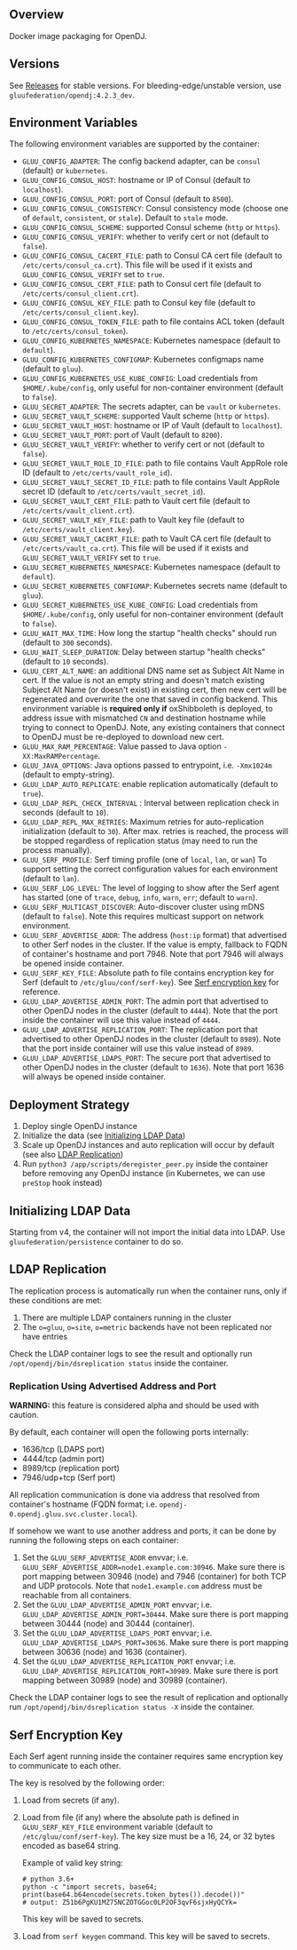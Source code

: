 ## Overview

Docker image packaging for OpenDJ.

## Versions

See [Releases](https://github.com/GluuFederation/docker-opendj/releases) for stable versions.
For bleeding-edge/unstable version, use `gluufederation/opendj:4.2.3_dev`.

## Environment Variables

The following environment variables are supported by the container:

- `GLUU_CONFIG_ADAPTER`: The config backend adapter, can be `consul` (default) or `kubernetes`.
- `GLUU_CONFIG_CONSUL_HOST`: hostname or IP of Consul (default to `localhost`).
- `GLUU_CONFIG_CONSUL_PORT`: port of Consul (default to `8500`).
- `GLUU_CONFIG_CONSUL_CONSISTENCY`: Consul consistency mode (choose one of `default`, `consistent`, or `stale`). Default to `stale` mode.
- `GLUU_CONFIG_CONSUL_SCHEME`: supported Consul scheme (`http` or `https`).
- `GLUU_CONFIG_CONSUL_VERIFY`: whether to verify cert or not (default to `false`).
- `GLUU_CONFIG_CONSUL_CACERT_FILE`: path to Consul CA cert file (default to `/etc/certs/consul_ca.crt`). This file will be used if it exists and `GLUU_CONFIG_CONSUL_VERIFY` set to `true`.
- `GLUU_CONFIG_CONSUL_CERT_FILE`: path to Consul cert file (default to `/etc/certs/consul_client.crt`).
- `GLUU_CONFIG_CONSUL_KEY_FILE`: path to Consul key file (default to `/etc/certs/consul_client.key`).
- `GLUU_CONFIG_CONSUL_TOKEN_FILE`: path to file contains ACL token (default to `/etc/certs/consul_token`).
- `GLUU_CONFIG_KUBERNETES_NAMESPACE`: Kubernetes namespace (default to `default`).
- `GLUU_CONFIG_KUBERNETES_CONFIGMAP`: Kubernetes configmaps name (default to `gluu`).
- `GLUU_CONFIG_KUBERNETES_USE_KUBE_CONFIG`: Load credentials from `$HOME/.kube/config`, only useful for non-container environment (default to `false`).
- `GLUU_SECRET_ADAPTER`: The secrets adapter, can be `vault` or `kubernetes`.
- `GLUU_SECRET_VAULT_SCHEME`: supported Vault scheme (`http` or `https`).
- `GLUU_SECRET_VAULT_HOST`: hostname or IP of Vault (default to `localhost`).
- `GLUU_SECRET_VAULT_PORT`: port of Vault (default to `8200`).
- `GLUU_SECRET_VAULT_VERIFY`: whether to verify cert or not (default to `false`).
- `GLUU_SECRET_VAULT_ROLE_ID_FILE`: path to file contains Vault AppRole role ID (default to `/etc/certs/vault_role_id`).
- `GLUU_SECRET_VAULT_SECRET_ID_FILE`: path to file contains Vault AppRole secret ID (default to `/etc/certs/vault_secret_id`).
- `GLUU_SECRET_VAULT_CERT_FILE`: path to Vault cert file (default to `/etc/certs/vault_client.crt`).
- `GLUU_SECRET_VAULT_KEY_FILE`: path to Vault key file (default to `/etc/certs/vault_client.key`).
- `GLUU_SECRET_VAULT_CACERT_FILE`: path to Vault CA cert file (default to `/etc/certs/vault_ca.crt`). This file will be used if it exists and `GLUU_SECRET_VAULT_VERIFY` set to `true`.
- `GLUU_SECRET_KUBERNETES_NAMESPACE`: Kubernetes namespace (default to `default`).
- `GLUU_SECRET_KUBERNETES_CONFIGMAP`: Kubernetes secrets name (default to `gluu`).
- `GLUU_SECRET_KUBERNETES_USE_KUBE_CONFIG`: Load credentials from `$HOME/.kube/config`, only useful for non-container environment (default to `false`).
- `GLUU_WAIT_MAX_TIME`: How long the startup "health checks" should run (default to `300` seconds).
- `GLUU_WAIT_SLEEP_DURATION`: Delay between startup "health checks" (default to `10` seconds).
- `GLUU_CERT_ALT_NAME`: an additional DNS name set as Subject Alt Name in cert. If the value is not an empty string and doesn't match existing Subject Alt Name (or doesn't exist) in existing cert, then new cert will be regenerated and overwrite the one that saved in config backend. This environment variable is __required only if__ oxShibboleth is deployed, to address issue with mismatched `CN` and destination hostname while trying to connect to OpenDJ. Note, any existing containers that connect to OpenDJ must be re-deployed to download new cert.
- `GLUU_MAX_RAM_PERCENTAGE`: Value passed to Java option `-XX:MaxRAMPercentage`.
- `GLUU_JAVA_OPTIONS`: Java options passed to entrypoint, i.e. `-Xmx1024m` (default to empty-string).
- `GLUU_LDAP_AUTO_REPLICATE`: enable replication automatically (default to `true`).
- `GLUU_LDAP_REPL_CHECK_INTERVAL` : Interval between replication check in seconds (default to `10`).
- `GLUU_LDAP_REPL_MAX_RETRIES`: Maximum retries for auto-replication initialization (default to `30`). After max. retries is reached, the process will be stopped regardless of replication status (may need to run the process manually).
- `GLUU_SERF_PROFILE`: Serf timing profile (one of `local`, `lan`, or `wan`) To support setting the correct configuration values for each environment (default to `lan`).
- `GLUU_SERF_LOG_LEVEL`: The level of logging to show after the Serf agent has started (one of `trace`, `debug`, `info`, `warn`, `err`; default to `warn`).
- `GLUU_SERF_MULTICAST_DISCOVER`: Auto-discover cluster using mDNS (default to `false`). Note this requires multicast support on network environment.
- `GLUU_SERF_ADVERTISE_ADDR`: The address (`host:ip` format) that advertised to other Serf nodes in the cluster. If the value is empty, fallback to FQDN of container's hostname and port 7946. Note that port 7946 will always be opened inside container.
- `GLUU_SERF_KEY_FILE`: Absolute path to file contains encryption key for Serf (default to `/etc/gluu/conf/serf-key`). See [Serf encryption key](#serf-encryption-key) for reference.
- `GLUU_LDAP_ADVERTISE_ADMIN_PORT`: The admin port that advertised to other OpenDJ nodes in the cluster (default to `4444`). Note that the port inside the container will use this value instead of `4444`.
- `GLUU_LDAP_ADVERTISE_REPLICATION_PORT`: The replication port that advertised to other OpenDJ nodes in the cluster (default to `8989`). Note that the port inside container will use this value instead of `8989`.
- `GLUU_LDAP_ADVERTISE_LDAPS_PORT`: The secure port that advertised to other OpenDJ nodes in the cluster (default to `1636`). Note that port 1636 will always be opened inside container.

## Deployment Strategy

1. Deploy single OpenDJ instance
2. Initialize the data (see [Initializing LDAP Data](#initializing-ldap-data))
3. Scale up OpenDJ instances and auto replication will occur by default (see also [LDAP Replication](#ldap-replication))
4. Run `python3 /app/scripts/deregister_peer.py` inside the container before removing any OpenDJ instance (in Kubernetes, we can use `preStop` hook instead)

## Initializing LDAP Data

Starting from v4, the container will not import the initial data into LDAP. Use `gluufederation/persistence` container to do so.

## LDAP Replication

The replication process is automatically run when the container runs, only if these conditions are met:

1. There are multiple LDAP containers running in the cluster
2. The `o=gluu`, `o=site`, `o=metric` backends have not been replicated nor have entries

Check the LDAP container logs to see the result and optionally run `/opt/opendj/bin/dsreplication status` inside the container.

### Replication Using Advertised Address and Port

**WARNING:** this feature is considered alpha and should be used with caution.

By default, each container will open the following ports internally:

- 1636/tcp (LDAPS port)
- 4444/tcp (admin port)
- 8989/tcp (replication port)
- 7946/udp+tcp (Serf port)

All replication communication is done via address that resolved from container's hostname (FQDN format; i.e. `opendj-0.opendj.gluu.svc.cluster.local`).

If somehow we want to use another address and ports, it can be done by running the following steps on each container:

1.  Set the `GLUU_SERF_ADVERTISE_ADDR` envvar; i.e. `GLUU_SERF_ADVERTISE_ADDR=node1.example.com:30946`. Make sure there is port mapping between 30946 (node) and 7946 (container) for both TCP and UDP protocols. Note that `node1.example.com` address must be reachable from all containers.
1.  Set the `GLUU_LDAP_ADVERTISE_ADMIN_PORT` envvar; i.e. `GLUU_LDAP_ADVERTISE_ADMIN_PORT=30444`. Make sure there is port mapping between 30444 (node) and 30444 (container).
1.  Set the `GLUU_LDAP_ADVERTISE_LDAPS_PORT` envvar; i.e. `GLUU_LDAP_ADVERTISE_LDAPS_PORT=30636`. Make sure there is port mapping between 30636 (node) and 1636 (container).
1.  Set the `GLUU_LDAP_ADVERTISE_REPLICATION_PORT` envvar; i.e. `GLUU_LDAP_ADVERTISE_REPLICATION_PORT=30989`. Make sure there is port mapping between 30989 (node) and 30989 (container).

Check the LDAP container logs to see the result of replication and optionally run `/opt/opendj/bin/dsreplication status -X` inside the container.

## Serf Encryption Key

Each Serf agent running inside the container requires same encryption key to communicate to each other.

The key is resolved by the following order:

1.  Load from secrets (if any).

1.  Load from file (if any) where the absolute path is defined in `GLUU_SERF_KEY_FILE` environment variable (default to `/etc/gluu/conf/serf-key`).
    The key size must be a 16, 24, or 32 bytes encoded as base64 string.

    Example of valid key string:

        # python 3.6+
        python -c "import secrets, base64; print(base64.b64encode(secrets.token_bytes()).decode())"
        # output: Z51b6PgKU1MZ75NCZOTGGoc0LP2OF3qvF6sjxHyQCYk=

    This key will be saved to secrets.

1.  Load from `serf keygen` command. This key will be saved to secrets.
